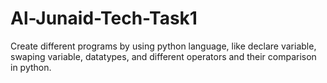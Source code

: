 # Al-Junaid-Tech-Task1
Create different programs by using python language, like declare variable, swaping variable, datatypes, and different operators and their comparison in python.
